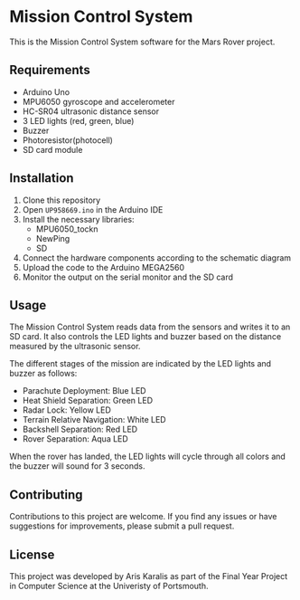 # Mission Control System

This is the Mission Control System software for the Mars Rover project.

## Requirements

- Arduino Uno
- MPU6050 gyroscope and accelerometer
- HC-SR04 ultrasonic distance sensor
- 3 LED lights (red, green, blue)
- Buzzer
- Photoresistor(photocell)
- SD card module

## Installation

1. Clone this repository
2. Open `UP958669.ino` in the Arduino IDE
3. Install the necessary libraries:
   - MPU6050_tockn
   - NewPing
   - SD
4. Connect the hardware components according to the schematic diagram
5. Upload the code to the Arduino MEGA2560
6. Monitor the output on the serial monitor and the SD card

## Usage

The Mission Control System reads data from the sensors and writes it to an SD card. It also controls the LED lights and buzzer based on the distance measured by the ultrasonic sensor.

The different stages of the mission are indicated by the LED lights and buzzer as follows:

- Parachute Deployment: Blue LED
- Heat Shield Separation: Green LED
- Radar Lock: Yellow LED
- Terrain Relative Navigation: White LED
- Backshell Separation: Red LED
- Rover Separation: Aqua LED

When the rover has landed, the LED lights will cycle through all colors and the buzzer will sound for 3 seconds.

## Contributing

Contributions to this project are welcome. If you find any issues or have suggestions for improvements, please submit a pull request.

## License

This project was developed by Aris Karalis as part of the Final Year Project in Computer Science at the Univeristy of Portsmouth.
